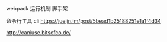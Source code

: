 webpack 运行机制
脚手架


命令行工具
cli
https://juejin.im/post/5bead1b25188251e1a1f4d34


http://caniuse.bitsofco.de/
